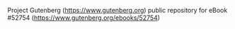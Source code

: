 Project Gutenberg (https://www.gutenberg.org) public repository for
eBook #52754 (https://www.gutenberg.org/ebooks/52754)
